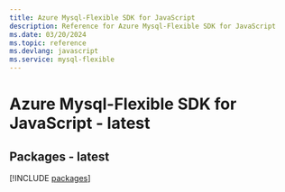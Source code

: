 ```yaml
---
title: Azure Mysql-Flexible SDK for JavaScript
description: Reference for Azure Mysql-Flexible SDK for JavaScript
ms.date: 03/20/2024
ms.topic: reference
ms.devlang: javascript
ms.service: mysql-flexible
---
```

# Azure Mysql-Flexible SDK for JavaScript - latest
## Packages - latest
[!INCLUDE [packages](mysql-flexible-index.md)]